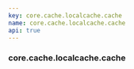 ```yaml
---
key: core.cache.localcache.cache
name: core.cache.localcache.cache
api: true
---
```


### core.cache.localcache.cache

